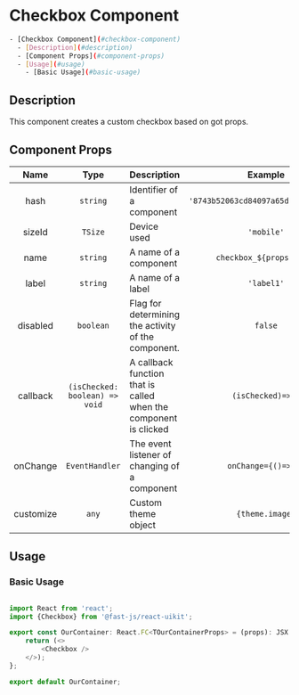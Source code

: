 # Checkbox Component

```sh
- [Checkbox Component](#checkbox-component)
  - [Description](#description)
  - [Component Props](#component-props)
  - [Usage](#usage)
    - [Basic Usage](#basic-usage)
```

## Description

This component creates a custom checkbox based on got props.

## Component Props

|   Name    |              Type              | Description                                                      |               Example                |
| :-------: | :----------------------------: | ---------------------------------------------------------------- | :----------------------------------: |
|   hash    |            `string`            | Identifier of a component                                        | `'8743b52063cd84097a65d1633f5c74f5'` |
|  sizeId   |            `TSize`             | Device used                                                      |              `'mobile'`              |
|   name    |            `string`            | A name of a component                                            |       `checkbox_${props.hash}`       |
|   label   |            `string`            | A name of a label                                                |              `'label1'`              |
| disabled  |           `boolean`            | Flag for determining the activity of the component.              |               `false`                |
| callback  | `(isChecked: boolean) => void` | A callback function that is called when the component is clicked |          `(isChecked)=>{}`           |
| onChange  |         `EventHandler`         | The event listener of changing of a component                    |         `onChange={()=>{}}`          |
| customize |             `any`              | Custom theme object                                              |           `{theme.image}`            |

## Usage

### Basic Usage

```typescript

import React from 'react';
import {Checkbox} from '@fast-js/react-uikit';

export const OurContainer: React.FC<TOurContainerProps> = (props): JSX.Element => {
    return (<>
        <Checkbox />
    </>);
};

export default OurContainer;

```
